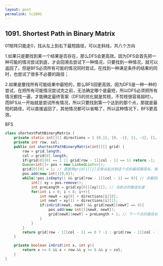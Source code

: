 ```yaml
---
layout: post
permalink: lc1091 
---
```


## 1091. Shortest Path in Binary Matrix

01矩阵只能走0，找从左上到右下最短路径，可以走斜线，共八个方向

1.如果只是要找到某一个结果是否存在，那么DFS会更高效。因为DFS会首先把一种可能的情况尝试到底，才会回溯去尝试下一种情况，只要找到一种情况，就可以返回了。但是BFS必须所有可能的情况同时尝试，在找到一种满足条件的结果的同时，也尝试了很多不必要的路径；

2.如果是要找所有可能结果中最短的，那么BFS回更高效。因为DFS是一种一种的尝试，在把所有可能情况尝试完之前，无法确定哪个是最短，所以DFS必须把所有情况都找一遍，才能确定最终答案（DFS的优化就是剪枝，不剪枝很容易超时）。而BFS从一开始就是尝试所有情况，所以只要找到第一个达到的那个点，那就是最短的路径，可以直接返回了，其他情况都可以省略了，所以这种情况下，BFS更高效。

BFS
```java
class shortestPathBinaryMatrix {
    private static int[][] directions = { {0,1}, {0, -1}, {1, -1}, {1, 0}, {1, 1}, {-1, -1}, {-1, 0}, {-1, 1} };
    private int row, col;
    public int shortestPathBinaryMatrix(int[][] grid) {
        row = grid.length;
        col = grid[0].length;
        if(grid[0][0] == 1 || grid[row - 1][col - 1] == 1) return -1;
        Queue<int[]> pos = new LinkedList<>();
        grid[0][0] = 1; // 直接用grid[i][j]记录从起点到这个点的最短路径长。按照题意 起点也有长度1
        pos.add(new int[]{0,0});
        while(!pos.isEmpty() && grid[row - 1][col - 1] == 0){ // 求最短路径 使用BFS
            int[] xy = pos.remove();
            int preLength = grid[xy[0]][xy[1]]; // 当前点的路径长度
            for(int i = 0; i < 8; i++){
                int newX = xy[0] + directions[i][0];
                int newY = xy[1] + directions[i][1];
                if(inGrid(newX, newY) && grid[newX][newY] == 0){
                    pos.add(new int[]{newX, newY});
                    grid[newX][newY] = preLength + 1; // 下一个点的路径长度要+1
                }
            }
        }
        return grid[row - 1][col - 1] == 0 ? -1 : grid[row - 1][col - 1]; // 如果最后终点的值还是0，说明没有到达
    }

    private boolean inGrid(int x, int y){
        return x >= 0 && x < row && y >= 0 && y < col;
    }
}
```